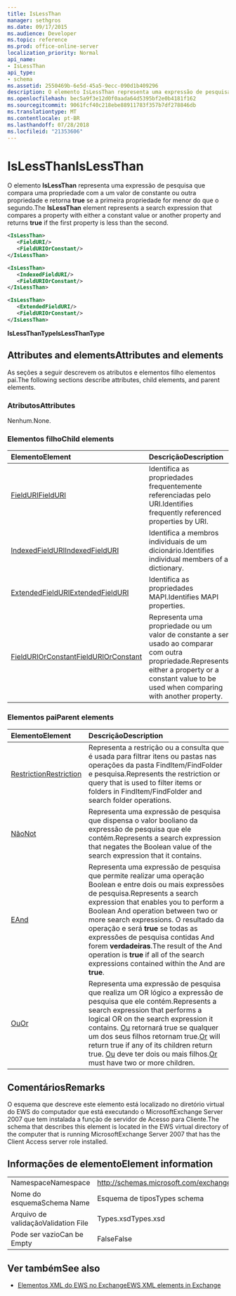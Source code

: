 ```yaml
---
title: IsLessThan
manager: sethgros
ms.date: 09/17/2015
ms.audience: Developer
ms.topic: reference
ms.prod: office-online-server
localization_priority: Normal
api_name:
- IsLessThan
api_type:
- schema
ms.assetid: 2550469b-6e5d-45a5-9ecc-090d1b409296
description: O elemento IsLessThan representa uma expressão de pesquisa que compara uma propriedade com a um valor de constante ou outra propriedade e retorna true se a primeira propriedade for menor que o segundo.
ms.openlocfilehash: bec5a9f3e12d0f0aada64d5395bf2e0b4181f162
ms.sourcegitcommit: 9061fcf40c218ebe88911783f357b7df278846db
ms.translationtype: MT
ms.contentlocale: pt-BR
ms.lasthandoff: 07/28/2018
ms.locfileid: "21353606"
---
```

# <a name="islessthan"></a><span data-ttu-id="3ada2-103">IsLessThan</span><span class="sxs-lookup"><span data-stu-id="3ada2-103">IsLessThan</span></span>

<span data-ttu-id="3ada2-104">O elemento **IsLessThan** representa uma expressão de pesquisa que compara uma propriedade com a um valor de constante ou outra propriedade e retorna **true** se a primeira propriedade for menor do que o segundo.</span><span class="sxs-lookup"><span data-stu-id="3ada2-104">The **IsLessThan** element represents a search expression that compares a property with either a constant value or another property and returns **true** if the first property is less than the second.</span></span> 
  
```xml
<IsLessThan>
   <FieldURI/>
   <FieldURIOrConstant/>
</IsLessThan>
```

```xml
<IsLessThan>
   <IndexedFieldURI/> 
   <FieldURIOrConstant/>
</IsLessThan>
```

```xml
<IsLessThan>
   <ExtendedFieldURI/>
   <FieldURIOrConstant/>
</IsLessThan>
```

<span data-ttu-id="3ada2-105">**IsLessThanType**</span><span class="sxs-lookup"><span data-stu-id="3ada2-105">**IsLessThanType**</span></span>

## <a name="attributes-and-elements"></a><span data-ttu-id="3ada2-106">Attributes and elements</span><span class="sxs-lookup"><span data-stu-id="3ada2-106">Attributes and elements</span></span>

<span data-ttu-id="3ada2-107">As seções a seguir descrevem os atributos e elementos filho elementos pai.</span><span class="sxs-lookup"><span data-stu-id="3ada2-107">The following sections describe attributes, child elements, and parent elements.</span></span>
  
### <a name="attributes"></a><span data-ttu-id="3ada2-108">Atributos</span><span class="sxs-lookup"><span data-stu-id="3ada2-108">Attributes</span></span>

<span data-ttu-id="3ada2-109">Nenhum.</span><span class="sxs-lookup"><span data-stu-id="3ada2-109">None.</span></span>
  
### <a name="child-elements"></a><span data-ttu-id="3ada2-110">Elementos filho</span><span class="sxs-lookup"><span data-stu-id="3ada2-110">Child elements</span></span>

|<span data-ttu-id="3ada2-111">**Elemento**</span><span class="sxs-lookup"><span data-stu-id="3ada2-111">**Element**</span></span>|<span data-ttu-id="3ada2-112">**Descrição**</span><span class="sxs-lookup"><span data-stu-id="3ada2-112">**Description**</span></span>|
|:-----|:-----|
|[<span data-ttu-id="3ada2-113">FieldURI</span><span class="sxs-lookup"><span data-stu-id="3ada2-113">FieldURI</span></span>](fielduri.md) <br/> |<span data-ttu-id="3ada2-114">Identifica as propriedades frequentemente referenciadas pelo URI.</span><span class="sxs-lookup"><span data-stu-id="3ada2-114">Identifies frequently referenced properties by URI.</span></span>  <br/> |
|[<span data-ttu-id="3ada2-115">IndexedFieldURI</span><span class="sxs-lookup"><span data-stu-id="3ada2-115">IndexedFieldURI</span></span>](indexedfielduri.md) <br/> |<span data-ttu-id="3ada2-116">Identifica a membros individuais de um dicionário.</span><span class="sxs-lookup"><span data-stu-id="3ada2-116">Identifies individual members of a dictionary.</span></span>  <br/> |
|[<span data-ttu-id="3ada2-117">ExtendedFieldURI</span><span class="sxs-lookup"><span data-stu-id="3ada2-117">ExtendedFieldURI</span></span>](extendedfielduri.md) <br/> |<span data-ttu-id="3ada2-118">Identifica as propriedades MAPI.</span><span class="sxs-lookup"><span data-stu-id="3ada2-118">Identifies MAPI properties.</span></span>  <br/> |
|[<span data-ttu-id="3ada2-119">FieldURIOrConstant</span><span class="sxs-lookup"><span data-stu-id="3ada2-119">FieldURIOrConstant</span></span>](fielduriorconstant.md) <br/> |<span data-ttu-id="3ada2-120">Representa uma propriedade ou um valor de constante a ser usado ao comparar com outra propriedade.</span><span class="sxs-lookup"><span data-stu-id="3ada2-120">Represents either a property or a constant value to be used when comparing with another property.</span></span>  <br/> |
   
### <a name="parent-elements"></a><span data-ttu-id="3ada2-121">Elementos pai</span><span class="sxs-lookup"><span data-stu-id="3ada2-121">Parent elements</span></span>

|<span data-ttu-id="3ada2-122">**Elemento**</span><span class="sxs-lookup"><span data-stu-id="3ada2-122">**Element**</span></span>|<span data-ttu-id="3ada2-123">**Descrição**</span><span class="sxs-lookup"><span data-stu-id="3ada2-123">**Description**</span></span>|
|:-----|:-----|
|[<span data-ttu-id="3ada2-124">Restriction</span><span class="sxs-lookup"><span data-stu-id="3ada2-124">Restriction</span></span>](restriction.md) <br/> |<span data-ttu-id="3ada2-125">Representa a restrição ou a consulta que é usada para filtrar itens ou pastas nas operações da pasta FindItem/FindFolder e pesquisa.</span><span class="sxs-lookup"><span data-stu-id="3ada2-125">Represents the restriction or query that is used to filter items or folders in FindItem/FindFolder and search folder operations.</span></span>  <br/> |
|[<span data-ttu-id="3ada2-126">Não</span><span class="sxs-lookup"><span data-stu-id="3ada2-126">Not</span></span>](not.md) <br/> |<span data-ttu-id="3ada2-127">Representa uma expressão de pesquisa que dispensa o valor booliano da expressão de pesquisa que ele contém.</span><span class="sxs-lookup"><span data-stu-id="3ada2-127">Represents a search expression that negates the Boolean value of the search expression that it contains.</span></span>  <br/> |
|[<span data-ttu-id="3ada2-128">E</span><span class="sxs-lookup"><span data-stu-id="3ada2-128">And</span></span>](and.md) <br/> |<span data-ttu-id="3ada2-129">Representa uma expressão de pesquisa que permite realizar uma operação Boolean e entre dois ou mais expressões de pesquisa.</span><span class="sxs-lookup"><span data-stu-id="3ada2-129">Represents a search expression that enables you to perform a Boolean And operation between two or more search expressions.</span></span> <span data-ttu-id="3ada2-130">O resultado da operação e será **true** se todas as expressões de pesquisa contidas And forem **verdadeiras**.</span><span class="sxs-lookup"><span data-stu-id="3ada2-130">The result of the And operation is **true** if all of the search expressions contained within the And are **true**.</span></span>  <br/> |
|[<span data-ttu-id="3ada2-131">Ou</span><span class="sxs-lookup"><span data-stu-id="3ada2-131">Or</span></span>](or.md) <br/> |<span data-ttu-id="3ada2-132">Representa uma expressão de pesquisa que realiza um OR lógico a expressão de pesquisa que ele contém.</span><span class="sxs-lookup"><span data-stu-id="3ada2-132">Represents a search expression that performs a logical OR on the search expression it contains.</span></span> <span data-ttu-id="3ada2-133">[Ou](or.md) retornará true se qualquer um dos seus filhos retornam true.</span><span class="sxs-lookup"><span data-stu-id="3ada2-133">[Or](or.md) will return true if any of its children return true.</span></span> <span data-ttu-id="3ada2-134">[Ou](or.md) deve ter dois ou mais filhos.</span><span class="sxs-lookup"><span data-stu-id="3ada2-134">[Or](or.md) must have two or more children.</span></span>  <br/> |
   
## <a name="remarks"></a><span data-ttu-id="3ada2-135">Comentários</span><span class="sxs-lookup"><span data-stu-id="3ada2-135">Remarks</span></span>

<span data-ttu-id="3ada2-136">O esquema que descreve este elemento está localizado no diretório virtual do EWS do computador que está executando o MicrosoftExchange Server 2007 que tem instalada a função de servidor de Acesso para Cliente.</span><span class="sxs-lookup"><span data-stu-id="3ada2-136">The schema that describes this element is located in the EWS virtual directory of the computer that is running MicrosoftExchange Server 2007 that has the Client Access server role installed.</span></span>
  
## <a name="element-information"></a><span data-ttu-id="3ada2-137">Informações de elemento</span><span class="sxs-lookup"><span data-stu-id="3ada2-137">Element information</span></span>

|||
|:-----|:-----|
|<span data-ttu-id="3ada2-138">Namespace</span><span class="sxs-lookup"><span data-stu-id="3ada2-138">Namespace</span></span>  <br/> |http://schemas.microsoft.com/exchange/services/2006/types  <br/> |
|<span data-ttu-id="3ada2-139">Nome do esquema</span><span class="sxs-lookup"><span data-stu-id="3ada2-139">Schema Name</span></span>  <br/> |<span data-ttu-id="3ada2-140">Esquema de tipos</span><span class="sxs-lookup"><span data-stu-id="3ada2-140">Types schema</span></span>  <br/> |
|<span data-ttu-id="3ada2-141">Arquivo de validação</span><span class="sxs-lookup"><span data-stu-id="3ada2-141">Validation File</span></span>  <br/> |<span data-ttu-id="3ada2-142">Types.xsd</span><span class="sxs-lookup"><span data-stu-id="3ada2-142">Types.xsd</span></span>  <br/> |
|<span data-ttu-id="3ada2-143">Pode ser vazio</span><span class="sxs-lookup"><span data-stu-id="3ada2-143">Can be Empty</span></span>  <br/> |<span data-ttu-id="3ada2-144">False</span><span class="sxs-lookup"><span data-stu-id="3ada2-144">False</span></span>  <br/> |
   
## <a name="see-also"></a><span data-ttu-id="3ada2-145">Ver também</span><span class="sxs-lookup"><span data-stu-id="3ada2-145">See also</span></span>

- [<span data-ttu-id="3ada2-146">Elementos XML do EWS no Exchange</span><span class="sxs-lookup"><span data-stu-id="3ada2-146">EWS XML elements in Exchange</span></span>](ews-xml-elements-in-exchange.md)

